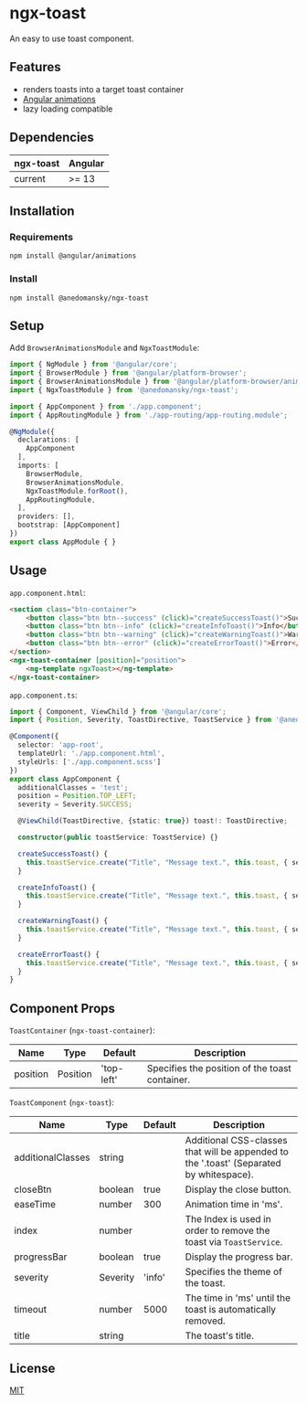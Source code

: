 # ngx-toast

An easy to use toast component.

## Features

- renders toasts into a target toast container
- [Angular animations](https://angular.io/guide/animations?msclkid=dc2c1c30ceb411ec93736e7df53f3363)
- lazy loading compatible

## Dependencies

| ngx-toast | Angular |
|-----------|---------|
| current   | >= 13   |

## Installation

### Requirements

```cli
npm install @angular/animations
```

### Install

```cli
npm install @anedomansky/ngx-toast
```

## Setup

Add `BrowserAnimationsModule` and `NgxToastModule`:

```ts
import { NgModule } from '@angular/core';
import { BrowserModule } from '@angular/platform-browser';
import { BrowserAnimationsModule } from '@angular/platform-browser/animations';
import { NgxToastModule } from '@anedomansky/ngx-toast';

import { AppComponent } from './app.component';
import { AppRoutingModule } from './app-routing/app-routing.module';

@NgModule({
  declarations: [
    AppComponent
  ],
  imports: [
    BrowserModule,
    BrowserAnimationsModule,
    NgxToastModule.forRoot(),
    AppRoutingModule,
  ],
  providers: [],
  bootstrap: [AppComponent]
})
export class AppModule { }
```

## Usage

`app.component.html`:
```html
<section class="btn-container">
    <button class="btn btn--success" (click)="createSuccessToast()">Success</button>
    <button class="btn btn--info" (click)="createInfoToast()">Info</button>
    <button class="btn btn--warning" (click)="createWarningToast()">Warning</button>
    <button class="btn btn--error" (click)="createErrorToast()">Error</button>
</section>
<ngx-toast-container [position]="position">
    <ng-template ngxToast></ng-template>
</ngx-toast-container>
```

`app.component.ts`:
```ts
import { Component, ViewChild } from '@angular/core';
import { Position, Severity, ToastDirective, ToastService } from '@anedomansky/ngx-toast';

@Component({
  selector: 'app-root',
  templateUrl: './app.component.html',
  styleUrls: ['./app.component.scss']
})
export class AppComponent {
  additionalClasses = 'test';
  position = Position.TOP_LEFT;
  severity = Severity.SUCCESS;

  @ViewChild(ToastDirective, {static: true}) toast!: ToastDirective;

  constructor(public toastService: ToastService) {}

  createSuccessToast() {
    this.toastService.create("Title", "Message text.", this.toast, { severity: Severity.SUCCESS });
  }

  createInfoToast() {
    this.toastService.create("Title", "Message text.", this.toast, { severity: Severity.INFO });
  }

  createWarningToast() {
    this.toastService.create("Title", "Message text.", this.toast, { severity: Severity.WARNING });
  }

  createErrorToast() {
    this.toastService.create("Title", "Message text.", this.toast, { severity: Severity.ERROR });
  }
}
```

## Component Props

`ToastContainer` (`ngx-toast-container`):

| Name | Type | Default | Description |
|-----------|---------|---------|---------|
| position   | Position | 'top-left' | Specifies the position of the toast container.


`ToastComponent` (`ngx-toast`):

| Name | Type | Default | Description |
|-----------|---------|---------|---------|
| additionalClasses | string |  | Additional CSS-classes that will be appended to the '.toast' (Separated by whitespace).
| closeBtn | boolean | true  | Display the close button.
| easeTime | number | 300  | Animation time in 'ms'.
| index | number |  | The Index is used in order to remove the toast via `ToastService`.
| progressBar | boolean | true  | Display the progress bar.
| severity | Severity | 'info'  | Specifies the theme of the toast.
| timeout | number | 5000  | The time in 'ms' until the toast is automatically removed.
| title | string |  | The toast's title.

## License

[MIT](https://mit-license.org/?msclkid=0221946bceb211ecb66762ca534c702d)
